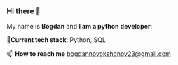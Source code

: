 ### Hi there 👋
My name is **Bogdan** and **I am a python developer**:

🌱**Current tech stack**: Python, SQL

📫 **How to reach me** bogdannovokshonov23@gmail.com
<!--
**BogdanNovokshonov/BogdanNovokshonov** is a ✨ _special_ ✨ repository because its `README.md` (this file) appears on your GitHub profile.

